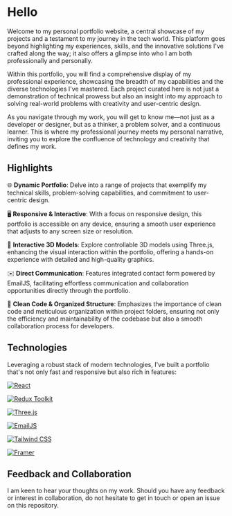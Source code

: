 # Hello

Welcome to my personal portfolio website, a central showcase of my projects and a testament to my journey in the tech world. This platform goes beyond highlighting my experiences, skills, and the innovative solutions I've crafted along the way; it also offers a glimpse into who I am both professionally and personally.

Within this portfolio, you will find a comprehensive display of my professional experience, showcasing the breadth of my capabilities and the diverse technologies I've mastered. Each project curated here is not just a demonstration of technical prowess but also an insight into my approach to solving real-world problems with creativity and user-centric design.

As you navigate through my work, you will get to know me—not just as a developer or designer, but as a thinker, a problem solver, and a continuous learner. This is where my professional journey meets my personal narrative, inviting you to explore the confluence of technology and creativity that defines my work.

## Highlights

🌐 **Dynamic Portfolio**: Delve into a range of projects that exemplify my technical skills, problem-solving capabilities, and commitment to user-centric design.

🖥️ **Responsive & Interactive**: With a focus on responsive design, this portfolio is accessible on any device, ensuring a smooth user experience that adjusts to any screen size or resolution.

🌟 **Interactive 3D Models**: Explore controllable 3D models using Three.js, enhancing the visual interaction within the portfolio, offering a hands-on experience with detailed and high-quality graphics.

✉️ **Direct Communication**: Features integrated contact form powered by EmailJS, facilitating effortless communication and collaboration opportunities directly through the portfolio.

🧹 **Clean Code & Organized Structure**: Emphasizes the importance of clean code and meticulous organization within project folders, ensuring not only the efficiency and maintainability of the codebase but also a smooth collaboration process for developers.

## Technologies

Leveraging a robust stack of modern technologies, I've built a portfolio that's not only fast and responsive but also rich in features:

[![React](https://img.shields.io/badge/React-gray?style=for-the-badge&logo=react&logoColor=61DAFB)](https://reactjs.org/)

[![Redux Toolkit](https://img.shields.io/badge/Redux_Toolkit-764ABC?style=for-the-badge&logo=redux&logoColor=white)](https://redux-toolkit.js.org/)

[![Three.js](https://img.shields.io/badge/Three.js-black?style=for-the-badge&logo=three.js&logoColor=white)](https://threejs.org/)

[![EmailJS](https://img.shields.io/badge/EmailJS-FAB732?style=for-the-badge)](https://www.emailjs.com/)

[![Tailwind CSS](https://img.shields.io/badge/Tailwind%20CSS-0F172A?style=for-the-badge&logo=tailwind-css&logoColor=white)](https://tailwindcss.com/)

[![Framer](https://img.shields.io/badge/Framer-black?style=for-the-badge&logo=framer&logoColor=blue)](https://www.framer.com/)

## Feedback and Collaboration

I am keen to hear your thoughts on my work. Should you have any feedback or interest in collaboration, do not hesitate to get in touch or open an issue on this repository.
